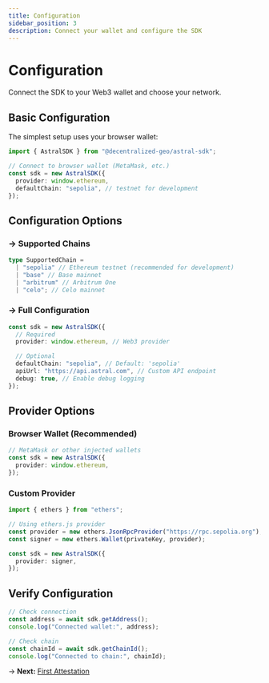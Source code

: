 ```yaml
---
title: Configuration
sidebar_position: 3
description: Connect your wallet and configure the SDK
---
```


# Configuration

Connect the SDK to your Web3 wallet and choose your network.

## Basic Configuration

The simplest setup uses your browser wallet:

```typescript
import { AstralSDK } from "@decentralized-geo/astral-sdk";

// Connect to browser wallet (MetaMask, etc.)
const sdk = new AstralSDK({
  provider: window.ethereum,
  defaultChain: "sepolia", // testnet for development
});
```

## Configuration Options

### → Supported Chains

```typescript
type SupportedChain =
  | "sepolia" // Ethereum testnet (recommended for development)
  | "base" // Base mainnet
  | "arbitrum" // Arbitrum One
  | "celo"; // Celo mainnet
```

### → Full Configuration

```typescript
const sdk = new AstralSDK({
  // Required
  provider: window.ethereum, // Web3 provider

  // Optional
  defaultChain: "sepolia", // Default: 'sepolia'
  apiUrl: "https://api.astral.com", // Custom API endpoint
  debug: true, // Enable debug logging
});
```

## Provider Options

### Browser Wallet (Recommended)

```typescript
// MetaMask or other injected wallets
const sdk = new AstralSDK({
  provider: window.ethereum,
});
```

### Custom Provider

```typescript
import { ethers } from "ethers";

// Using ethers.js provider
const provider = new ethers.JsonRpcProvider("https://rpc.sepolia.org");
const signer = new ethers.Wallet(privateKey, provider);

const sdk = new AstralSDK({
  provider: signer,
});
```

## Verify Configuration

```typescript
// Check connection
const address = await sdk.getAddress();
console.log("Connected wallet:", address);

// Check chain
const chainId = await sdk.getChainId();
console.log("Connected to chain:", chainId);
```

→ **Next:** [First Attestation](first-attestation.md)
